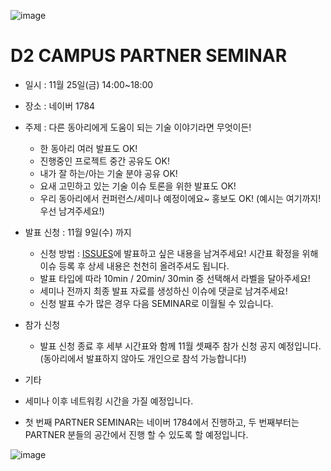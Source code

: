 ![image](https://user-images.githubusercontent.com/1983469/198497670-d2be7b9e-54c9-4b4b-8ec9-b0e1769e046c.png)

# D2 CAMPUS PARTNER SEMINAR

* 일시 : 11월 25일(금) 14:00~18:00
* 장소 : 네이버 1784

* 주제 : 다른 동아리에게 도움이 되는 기술 이야기라면 무엇이든!
  * 한 동아리 여러 발표도 OK!
  * 진행중인 프로젝트 중간 공유도 OK!
  * 내가 잘 하는/아는 기술 분야 공유 OK!
  * 요새 고민하고 있는 기술 이슈 토론을 위한 발표도 OK!
  * 우리 동아리에서 컨퍼런스/세미나 예정이에요~ 홍보도 OK! 
   (예시는 여기까지! 우선 남겨주세요!)
* 발표 신청 : 11월 9일(수) 까지
  * 신청 방법 : [ISSUES](https://github.com/D2CAMPUS-PARTNER/2022-SEMINAR/issues/new)에 발표하고 싶은 내용을 남겨주세요! 시간표 확정을 위해 이슈 등록 후 상세 내용은 천천히 올려주셔도 됩니다.
  * 발표 타입에 따라 10min / 20min/ 30min 중 선택해서 라벨을 달아주세요!
  * 세미나 전까지 최종 발표 자료를 생성하신 이슈에 댓글로 남겨주세요!
  * 신청 발표 수가 많은 경우 다음 SEMINAR로 이월될 수 있습니다.
* 참가 신청
  * 발표 신청 종료 후 세부 시간표와 함께 11월 셋째주 참가 신청 공지 예정입니다.(동아리에서 발표하지 않아도 개인으로 참석 가능합니다!)
* 기타
 * 세미나 이후 네트워킹 시간을 가질 예정입니다.
 * 첫 번째 PARTNER SEMINAR는 네이버 1784에서 진행하고, 두 번째부터는 PARTNER 분들의 공간에서 진행 할 수 있도록 할 예정입니다.


![image](https://user-images.githubusercontent.com/1983469/198497493-09ab9df7-85d2-41d5-be6d-df32ed216881.png)
